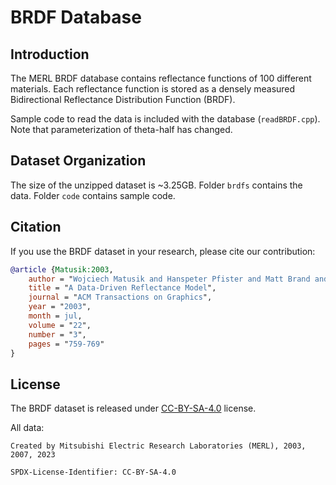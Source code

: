 <!--
Created by Mitsubishi Electric Research Laboratories (MERL), 2003, 2007, 2023

SPDX-License-Identifier: CC-BY-SA-4.0
-->

# BRDF Database

## Introduction
The MERL BRDF database contains reflectance functions of 100 different materials. Each reflectance function is stored as a densely measured Bidirectional Reflectance Distribution Function (BRDF).

Sample code to read the data is included with the database (`readBRDF.cpp`). Note that parameterization of theta-half has changed.

## Dataset Organization

The size of the unzipped dataset is ~3.25GB. Folder `brdfs` contains the data. Folder `code` contains sample code.

## Citation

If you use the BRDF dataset in your research, please cite our contribution:

```BibTex
@article {Matusik:2003,
	author = "Wojciech Matusik and Hanspeter Pfister and Matt Brand and Leonard McMillan",
	title = "A Data-Driven Reflectance Model",
	journal = "ACM Transactions on Graphics",
	year = "2003",
	month = jul,
	volume = "22",
	number = "3",
	pages = "759-769"
}
```

## License

The BRDF dataset is released under [CC-BY-SA-4.0](https://creativecommons.org/licenses/by-sa/4.0/) license.

All data:

```
Created by Mitsubishi Electric Research Laboratories (MERL), 2003, 2007, 2023

SPDX-License-Identifier: CC-BY-SA-4.0
```
